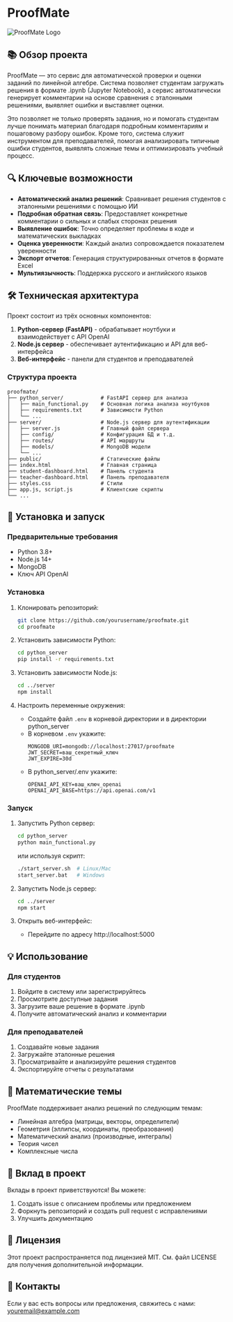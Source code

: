 # ProofMate

![ProofMate Logo](https://img.shields.io/badge/ProofMate-Анализ%20математических%20решений%20с%20помощью%20ИИ-blue)

## 📚 Обзор проекта

ProofMate — это сервис для автоматической проверки и оценки заданий по линейной алгебре. Система позволяет студентам загружать решения в формате .ipynb (Jupyter Notebook), а сервис автоматически генерирует комментарии на основе сравнения с эталонными решениями, выявляет ошибки и выставляет оценки.

Это позволяет не только проверять задания, но и помогать студентам лучше понимать материал благодаря подробным комментариям и пошаговому разбору ошибок. Кроме того, система служит инструментом для преподавателей, помогая анализировать типичные ошибки студентов, выявлять сложные темы и оптимизировать учебный процесс.

## 🔍 Ключевые возможности

- **Автоматический анализ решений**: Сравнивает решения студентов с эталонными решениями с помощью ИИ
- **Подробная обратная связь**: Предоставляет конкретные комментарии о сильных и слабых сторонах решения
- **Выявление ошибок**: Точно определяет проблемы в коде и математических выкладках
- **Оценка уверенности**: Каждый анализ сопровождается показателем уверенности
- **Экспорт отчетов**: Генерация структурированных отчетов в формате Excel
- **Мультиязычность**: Поддержка русского и английского языков

## 🛠️ Техническая архитектура

Проект состоит из трёх основных компонентов:

1. **Python-сервер (FastAPI)** - обрабатывает ноутбуки и взаимодействует с API OpenAI
2. **Node.js сервер** - обеспечивает аутентификацию и API для веб-интерфейса
3. **Веб-интерфейс** - панели для студентов и преподавателей

### Структура проекта

```
proofmate/
├── python_server/            # FastAPI сервер для анализа
│   ├── main_functional.py    # Основная логика анализа ноутбуков
│   ├── requirements.txt      # Зависимости Python
│   └── ...
├── server/                   # Node.js сервер для аутентификации
│   ├── server.js             # Главный файл сервера
│   ├── config/               # Конфигурация БД и т.д.
│   ├── routes/               # API маршруты
│   ├── models/               # MongoDB модели
│   └── ...
├── public/                   # Статические файлы
├── index.html                # Главная страница
├── student-dashboard.html    # Панель студента
├── teacher-dashboard.html    # Панель преподавателя
├── styles.css                # Стили
├── app.js, script.js         # Клиентские скрипты
└── ...
```

## 🚀 Установка и запуск

### Предварительные требования

- Python 3.8+
- Node.js 14+
- MongoDB
- Ключ API OpenAI

### Установка

1. Клонировать репозиторий:
   ```bash
   git clone https://github.com/yourusername/proofmate.git
   cd proofmate
   ```

2. Установить зависимости Python:
   ```bash
   cd python_server
   pip install -r requirements.txt
   ```

3. Установить зависимости Node.js:
   ```bash
   cd ../server
   npm install
   ```

4. Настроить переменные окружения:
   - Создайте файл `.env` в корневой директории и в директории python_server
   - В корневом `.env` укажите:
     ```
     MONGODB_URI=mongodb://localhost:27017/proofmate
     JWT_SECRET=ваш_секретный_ключ
     JWT_EXPIRE=30d
     ```
   - В python_server/.env укажите:
     ```
     OPENAI_API_KEY=ваш_ключ_openai
     OPENAI_API_BASE=https://api.openai.com/v1
     ```

### Запуск

1. Запустить Python сервер:
   ```bash
   cd python_server
   python main_functional.py
   ```
   или используя скрипт:
   ```bash
   ./start_server.sh  # Linux/Mac
   start_server.bat   # Windows
   ```

2. Запустить Node.js сервер:
   ```bash
   cd ../server
   npm start
   ```

3. Открыть веб-интерфейс:
   - Перейдите по адресу http://localhost:5000

## 💡 Использование

### Для студентов
1. Войдите в систему или зарегистрируйтесь
2. Просмотрите доступные задания
3. Загрузите ваше решение в формате .ipynb
4. Получите автоматический анализ и комментарии

### Для преподавателей
1. Создавайте новые задания
2. Загружайте эталонные решения
3. Просматривайте и анализируйте решения студентов
4. Экспортируйте отчеты с результатами

## 🔬 Математические темы

ProofMate поддерживает анализ решений по следующим темам:
- Линейная алгебра (матрицы, векторы, определители)
- Геометрия (эллипсы, координаты, преобразования)
- Математический анализ (производные, интегралы)
- Теория чисел
- Комплексные числа

## 🤝 Вклад в проект

Вклады в проект приветствуются! Вы можете:
1. Создать issue с описанием проблемы или предложением
2. Форкнуть репозиторий и создать pull request с исправлениями
3. Улучшить документацию

## 📄 Лицензия

Этот проект распространяется под лицензией MIT. См. файл LICENSE для получения дополнительной информации.

## 📧 Контакты

Если у вас есть вопросы или предложения, свяжитесь с нами: youremail@example.com